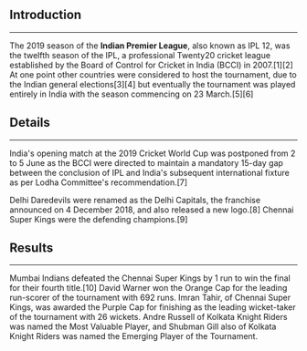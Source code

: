 ## Introduction
-----------------
The 2019 season of the **Indian Premier League**, also known as IPL 12, was the twelfth season of the IPL, a professional Twenty20 cricket league established by the Board of Control for Cricket in India (BCCI) in 2007.[1][2] At one point other countries were considered to host the tournament, due to the Indian general elections[3][4] but eventually the tournament was played entirely in India with the season commencing on 23 March.[5][6]

## Details 
-----------------
India's opening match at the 2019 Cricket World Cup was postponed from 2 to 5 June as the BCCI were directed to maintain a mandatory 15-day gap between the conclusion of IPL and India's subsequent international fixture as per Lodha Committee's recommendation.[7]

Delhi Daredevils were renamed as the Delhi Capitals, the franchise announced on 4 December 2018, and also released a new logo.[8] Chennai Super Kings were the defending champions.[9]

## Results
-----------------
Mumbai Indians defeated the Chennai Super Kings by 1 run to win the final for their fourth title.[10] David Warner won the Orange Cap for the leading run-scorer of the tournament with 692 runs. Imran Tahir, of Chennai Super Kings, was awarded the Purple Cap for finishing as the leading wicket-taker of the tournament with 26 wickets. Andre Russell of Kolkata Knight Riders was named the Most Valuable Player, and Shubman Gill also of Kolkata Knight Riders was named the Emerging Player of the Tournament.